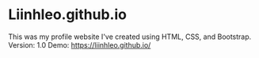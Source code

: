# Liinhleo.github.io

This was my profile website I've created using HTML, CSS, and Bootstrap.
Version: 1.0
Demo: https://liinhleo.github.io/
